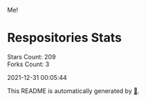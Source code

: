 Me!

# Respositories Stats
Stars Count: 209  
Forks Count: 3

2021-12-31 00:05:44  

This README is automatically generated by [🐰](https://github.com/rnitta/rnitta).
